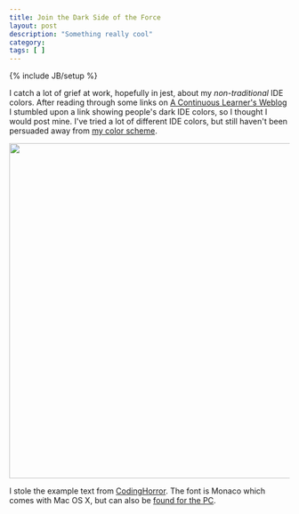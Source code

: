 ```yaml
---
title: Join the Dark Side of the Force
layout: post
description: "Something really cool"
category:
tags: [ ] 
---
```

{% include JB/setup %}



I catch a lot of grief at work, hopefully in jest, about my <em>non-traditional </em>IDE colors. After reading through some links on <a href="http://spietrek.blogspot.com/2008/10/links-1082008.html">A Continuous Learner's Weblog</a> I stumbled upon a link showing people's dark IDE colors, so I thought I would post mine. I've tried a lot of different IDE colors, but still haven't been persuaded away from <a href="/wp-content/uploads/2008/10/fooberrydarkcolors2.vssettings">my color scheme</a>.
<p style="text-align: center;"><img class="aligncenter size-full wp-image-433" title="12" src="/wp-content/uploads/2008/10/12.png" alt="" width="702" height="603" /></p>
<p style="text-align: left;">I stole the example text from <a href="http://www.codinghorror.com/blog/archives/000682.html">CodingHorror</a>. The font is Monaco which comes with Mac OS X, but can also be <a href="http://www.webdevkungfu.com/textmate-envy-aka-monaco-font-for-windows/">found for the PC</a>.</p>
<p style="text-align: center;"></p>
